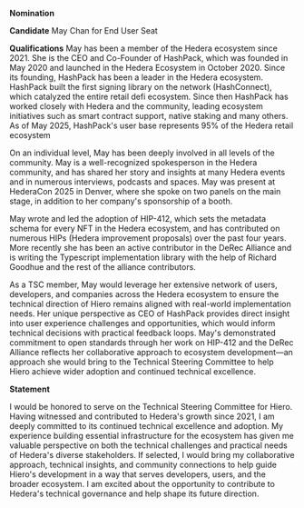 **Nomination**

**Candidate**
May Chan for End User Seat

**Qualifications**
May has been a member of the Hedera ecosystem since 2021. She is the CEO and Co-Founder of HashPack, which was founded in May 2020 and launched in the Hedera Ecosystem in October 2020. Since its founding, HashPack has been a leader in the Hedera ecosystem. HashPack built the first signing library on the network (HashConnect), which catalyzed the entire retail defi ecosystem. Since then HashPack has worked closely with Hedera and the community, leading ecosystem initiatives such as smart contract support, native staking and many others. As of May 2025, HashPack's user base represents 95% of the Hedera retail ecosystem

On an individual level, May has been deeply involved in all levels of the community. May is a well-recognized spokesperson in the Hedera community, and has shared her story and insights at many Hedera events and in numerous interviews, podcasts and spaces. May was present at HederaCon 2025 in Denver, where she spoke on two panels on the main stage, in addition to her company's sponsorship of a booth.

May wrote and led the adoption of HIP-412, which sets the metadata schema for every NFT in the Hedera ecosystem, and has contributed on numerous HIPs (Hedera improvement proposals) over the past four years. More recently she has been an active contributor in the DeRec Alliance and is writing the Typescript implementation library with the help of Richard Goodhue and the rest of the alliance contributors.

As a TSC member, May would leverage her extensive network of users, developers, and companies across the Hedera ecosystem to ensure the technical direction of Hiero remains aligned with real-world implementation needs. Her unique perspective as CEO of HashPack provides direct insight into user experience challenges and opportunities, which would inform technical decisions with practical feedback loops. May's demonstrated commitment to open standards through her work on HIP-412 and the DeRec Alliance reflects her collaborative approach to ecosystem development—an approach she would bring to the Technical Steering Committee to help Hiero achieve wider adoption and continued technical excellence.

**Statement**

I would be honored to serve on the Technical Steering Committee for Hiero. Having witnessed and contributed to Hedera's growth since 2021, I am deeply committed to its continued technical excellence and adoption. My experience building essential infrastructure for the ecosystem has given me valuable perspective on both the technical challenges and practical needs of Hedera's diverse stakeholders. If selected, I would bring my collaborative approach, technical insights, and community connections to help guide Hiero's development in a way that serves developers, users, and the broader ecosystem. I am excited about the opportunity to contribute to Hedera's technical governance and help shape its future direction.
